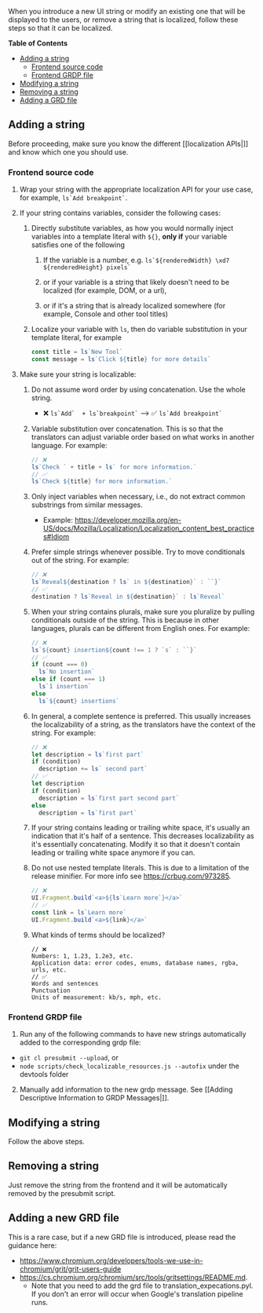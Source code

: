 When you introduce a new UI string or modify an existing one that will be displayed to the users, or remove a string that is localized, follow these steps so that it can be localized.

**Table of Contents**
- [Adding a string](#adding-a-string)
  - [Frontend source code](#frontend-source-code)
  - [Frontend GRDP file](#frontend-grdp-file)
- [Modifying a string](#modifying-a-string)
- [Removing a string](#removing-a-string)
- [Adding a GRD file](#adding-a-grd-file)

## Adding a string
Before proceeding, make sure you know the different [[localization APIs|]] and know which one you should use.

### Frontend source code

1. Wrap your string with the appropriate localization API for your use case, for example, `` ls`Add breakpoint` ``.

2. If your string contains variables, consider the following cases:
   1. Directly substitute variables, as how you would normally inject variables into a template literal with `${}`, **only if** your variable satisfies one of the following

      1. If the variable is a number, e.g. `` ls`${renderedWidth} \xd7 ${renderedHeight} pixels` ``
      2. or if your variable is a string that likely doesn't need to be localized (for example, DOM, or a url),

      3. or if it's a string that is already localized somewhere (for example, Console and other tool titles)

   2. Localize your variable with `ls`, then do variable substitution in your template literal, for example

      ```javascript
      const title = ls`New Tool`
      const message = ls`Click ${title} for more details`
      ```

3. Make sure your string is localizable:

   1. Do not assume word order by using concatenation. Use the whole string.
      - ❌ `` ls`Add`  + ls`breakpoint` `` --> ✅ `` ls`Add breakpoint` ``
   2. Variable substitution over concatenation. This is so that the translators can adjust variable order based on what works in another language. For example:
      ```javascript
      // ❌
      ls`Check ` + title + ls` for more information.`
      // ✅
      ls`Check ${title} for more information.`
      ```
   3. Only inject variables when necessary, i.e., do not extract common substrings from similar messages.
      - Example: <https://developer.mozilla.org/en-US/docs/Mozilla/Localization/Localization_content_best_practices#Idiom>
   4. Prefer simple strings whenever possible. Try to move conditionals out of the string. For example:

      ```javascript
      // ❌
      ls`Reveal${destination ? ls` in ${destination}` : ``}`
      // ✅
      destination ? ls`Reveal in ${destination}` : ls`Reveal`
      ```
   5. When your string contains plurals, make sure you pluralize by pulling conditionals outside of the string. This is because in other languages, plurals can be different from English ones. For example:

      ```javascript
      // ❌
      ls`${count} insertion${count !== 1 ? `s` : ``}`
      // ✅
      if (count === 0)
        ls`No insertion`
      else if (count === 1)
        ls`1 insertion`
      else
        ls`${count} insertions`
      ```
   6. In general, a complete sentence is preferred. This usually increases the localizability of a string, as the translators have the context of the string. For example:
      ```javascript
      // ❌
      let description = ls`first part`
      if (condition)
        description += ls` second part`
      // ✅
      let description
      if (condition)
        description = ls`first part second part`
      else
        description = ls`first part`
      ```
   7. If your string contains leading or trailing white space, it's usually an indication that it's half of a sentence. This decreases localizability as it's essentially concatenating. Modify it so that it doesn't contain leading or trailing white space anymore if you can.
   8. Do not use nested template literals. This is due to a limitation of the release minifier. For more info see https://crbug.com/973285.
      ```javascript
      // ❌
      UI.Fragment.build`<a>${ls`Learn more`}</a>`
      // ✅
      const link = ls`Learn more`
      UI.Fragment.build`<a>${link}</a>`
      ```
   9. What kinds of terms should be localized?
      ```
      // ❌
      Numbers: 1, 1.23, 1.2e3, etc.
      Application data: error codes, enums, database names, rgba, urls, etc.
      // ✅
      Words and sentences
      Punctuation
      Units of measurement: kb/s, mph, etc.
      ```

### Frontend GRDP file
1. Run any of the following commands to have new strings automatically added to the corresponding grdp file:
  - `git cl presubmit --upload`, or
  - `node scripts/check_localizable_resources.js --autofix` under the devtools folder
2. Manually add information to the new grdp message. See [[Adding Descriptive Information to GRDP Messages|]].

## Modifying a string
Follow the above steps.

## Removing a string
Just remove the string from the frontend and it will be automatically removed by the presubmit script.

## Adding a new GRD file
This is a rare case, but if a new GRD file is introduced, please read the guidance here:
* https://www.chromium.org/developers/tools-we-use-in-chromium/grit/grit-users-guide
* https://cs.chromium.org/chromium/src/tools/gritsettings/README.md.
  * Note that you need to add the grd file to translation_expecations.pyl. If you don't an error will occur when Google's translation pipeline runs.